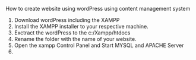 How to create website using wordPress using content management system
1. Download wordPress including the XAMPP
2. Install the XAMPP installer to your respective machine.
3. Exctract the wordPress to the c:/Xampp/htdocs
4. Rename the folder with the name of your website.
5. Open the xampp Control Panel and Start MYSQL and APACHE Server
6.
